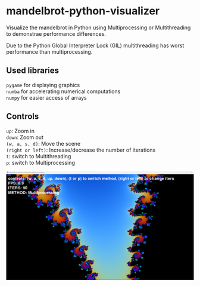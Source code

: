 # mandelbrot-python-visualizer

Visualize the mandelbrot in Python using Multiprocessing or Multithreading to demonstrae performance differences.  

Due to the Python Global Interpreter Lock (GIL) multithreading has worst performance than multiprocessing.  

## Used libraries

`pygame` for displaying graphics  
`numba` for accelerating numerical computations  
`numpy` for easier access of arrays  


## Controls

`up`: Zoom in  
`down`: Zoom out  
`(w, a, s, d)`: Move the scene  
`(right or left)`: Increase/decrease the number of iterations  
`t`: switch to Multithreading  
`p`: switch to Multiprocessing  

![screenshot](screenshot.png)
